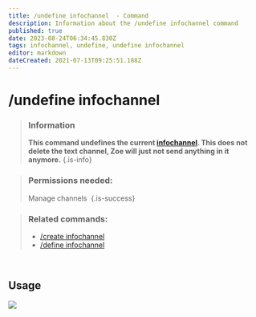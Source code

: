 ```yaml
---
title: /undefine infochannel  - Command
description: Information about the /undefine infochannel command
published: true
date: 2023-08-24T06:34:45.830Z
tags: infochannel, undefine, undefine infochannel
editor: markdown
dateCreated: 2021-07-13T09:25:51.188Z
---
```


# /undefine infochannel

>### Information
>**This command undefines the current [infochannel](/en/features/infoChannel). This does not delete the text channel, Zoe will just not send anything in it anymore.**
>{.is-info}

>### Permissions needed: 
>Manage channels 
>{.is-success}

>### Related commands:
>-   [/create infochannel](/en/commands/create/infoChannel/)
>-   [/define infochannel](/en/commands/define/infoChannel/)

<br>

## Usage

![](/new_undefine_infochannel.gif)